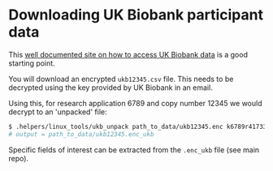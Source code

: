 # Downloading UK Biobank participant data

This [well documented site on how to access UK Biobank data](http://biobank.ctsu.ox.ac.uk/crystal/exinfo.cgi?src=AccessingData) is a good starting point. 

You will download an encrypted `ukb12345.csv` file. This needs to be decrypted using the key provided by UK Biobank in an email. 

Using this, for research application 6789 and copy number 12345 we would decrypt to an 'unpacked' file: 
  ```Bash
  $ .helpers/linux_tools/ukb_unpack path_to_data/ukb12345.enc k6789r41733.key
  # output = path_to_data/ukb12345.enc_ukb
  ```
  
Specific fields of interest can be extracted from the `.enc_ukb` file (see main repo). 

